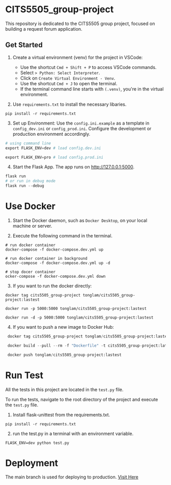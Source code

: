 # CITS5505_group-project

This repository is dedicated to the CITS5505 group project, focused on building a request forum application.

## Get Started

1. Create a virtual environment (venv) for the project in VSCode:

   - Use the shortcut `Cmd + Shift + P` to access VSCode commands.
   - Select `> Python: Select Interpreter`.
   - Click on `Create Virtual Environment - Venv`.
   - Use the shortcut `Cmd + J` to open the terminal.
   - If the terminal command line starts with `(.venv)`, you're in the virtual environment.

2. Use `requirements.txt` to install the necessary libaries.

```shell
pip install -r requirements.txt
```

3. Set up Environment: Use the `config.ini.example` as a template in `config_dev.ini` or `config_prod.ini`. Configure the development or production environment accordingly.

```python
# using command line
export FLASK_ENV=dev # load config.dev.ini

export FLASK_ENV=pro # load config.prod.ini
```

4. Start the Flask App. The app runs on http://127.0.0.1:5000.

```python
flask run
# or run in debug mode
flask run --debug
```

# Use Docker

1. Start the Docker daemon, such as `Docker Desktop`, on your local machine or server.

2. Execute the following command in the terminal.

```shell
# run docker container
docker-compose -f docker-compose.dev.yml up

# run docker container in background
docker-compose -f docker-compose.dev.yml up -d

# stop docer container
ocker-compose -f docker-compose.dev.yml down
```

3. If you want to run the docker directly:

```shell
docker tag cits5505_group-project tonglam/cits5505_group-project:lastest

docker run -p 5000:5000 tonglam/cits5505_group-project:lastest

docker run -d -p 5000:5000 tonglam/cits5505_group-project:lastest
```

4. If you want to push a new image to Docker Hub:

```python
 docker tag cits5505_group-project tonglam/cits5505_group-project:lastest

 docker build --pull --rm -f "Dockerfile" -t cits5505_group-project:latest "."

 docker push tonglam/cits5505_group-project:lastest
```

# Run Test

All the tests in this project are located in the `test.py` file.

To run the tests, navigate to the root directory of the project and execute the `test.py` file.

1. Install flask-unittest from the requirements.txt.

```shell
pip install -r requirements.txt
```

2. run the test.py in a terminal with an environment variable.

```shell
FLASK_ENV=dev python test.py
```

# Deployment

The main branch is used for deploying to production. [Visit Here](https://letletme.cc)
